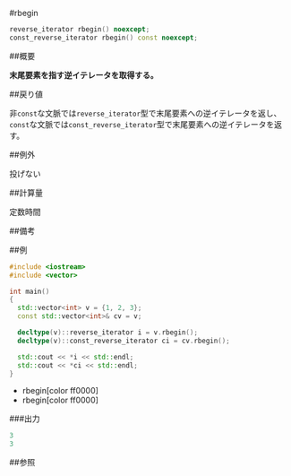 #rbegin
```cpp
reverse_iterator rbegin() noexcept;
const_reverse_iterator rbegin() const noexcept;
```

##概要

<b>末尾要素を指す逆イテレータを取得する。</b>


##戻り値

非`const`な文脈では`reverse_iterator`型で末尾要素への逆イテレータを返し、
`const`な文脈では`const_reverse_iterator`型で末尾要素への逆イテレータを返す。



##例外

投げない


##計算量

定数時間


##備考



##例

```cpp
#include <iostream>
#include <vector>

int main()
{
  std::vector<int> v = {1, 2, 3};
  const std::vector<int>& cv = v;

  decltype(v)::reverse_iterator i = v.rbegin();
  decltype(v)::const_reverse_iterator ci = cv.rbegin();

  std::cout << *i << std::endl;
  std::cout << *ci << std::endl;
}
```
* rbegin[color ff0000]
* rbegin[color ff0000]

###出力

```cpp
3
3
```

##参照


